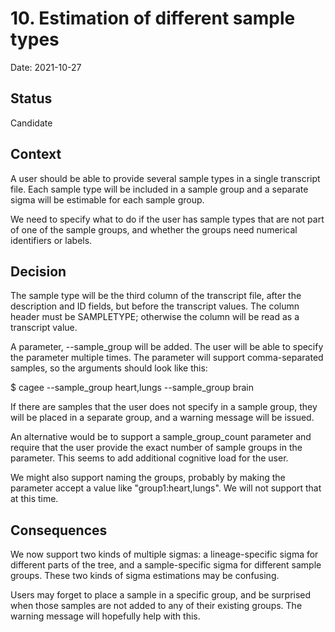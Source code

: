 # 10. Estimation of different sample types

Date: 2021-10-27

## Status

Candidate

## Context

A user should be able to provide several sample types in a single transcript file. Each sample type
will be included in a sample group and a separate sigma will be estimable for each sample group.

We need to specify what to do if the user has sample types that are not part of one of the sample
groups, and whether the groups need numerical identifiers or labels.

## Decision

The sample type will be the third column of the transcript file, after the description and ID fields,
but before the transcript values. The column header must be SAMPLETYPE; otherwise the column will be
read as a transcript value.

A parameter, --sample_group will be added. The user will be able to specify the parameter multiple
times. The parameter will support comma-separated samples, so the arguments should look like this:

$ cagee --sample_group heart,lungs --sample_group brain

If there are samples that the user does not specify in a sample group, they will be placed in a separate 
group, and a warning message will be issued.

An alternative would be to support a sample_group_count parameter and require that the user provide
the exact number of sample groups in the parameter. This seems to add additional cognitive load for the
user.

We might also support naming the groups, probably by making the parameter accept a value like 
"group1:heart,lungs". We will not support that at this time.

## Consequences

We now support two kinds of multiple sigmas: a lineage-specific sigma for different parts of the tree,
and a sample-specific sigma for different sample groups. These two kinds of sigma estimations may be
confusing.

Users may forget to place a sample in a specific group, and be surprised when those samples are not
added to any of their existing groups. The warning message will hopefully help with this.

